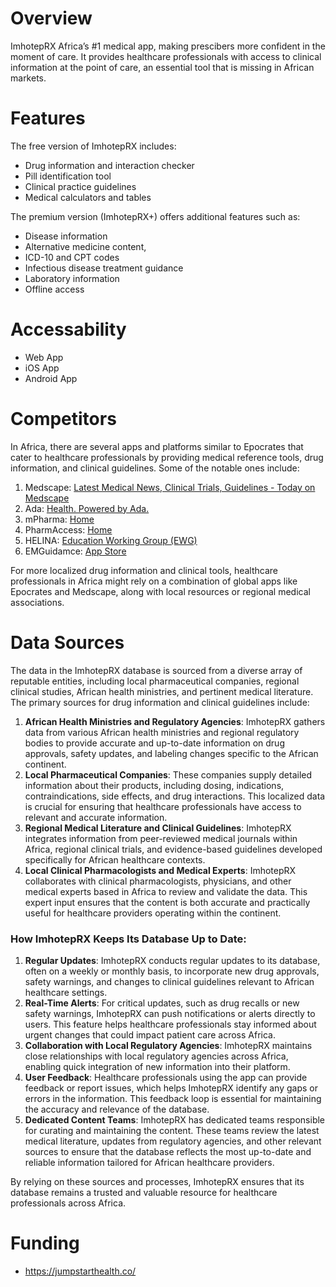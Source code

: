 # Overview

ImhotepRX Africa’s #1 medical app, making prescibers more confident in the moment of care. It provides healthcare professionals with access to clinical information at the point of care, an essential tool that is missing in African markets.

# Features

The free version of ImhotepRX includes:

- Drug information and interaction checker
- Pill identification tool
- Clinical practice guidelines
- Medical calculators and tables

The premium version (ImhotepRX+) offers additional features such as:

- Disease information
- Alternative medicine content,
- ICD-10 and CPT codes
- Infectious disease treatment guidance
- Laboratory information
- Offline access

# Accessability

- Web App
- iOS App
- Android App

# Competitors

In Africa, there are several apps and platforms similar to Epocrates that cater to healthcare professionals by providing medical reference tools, drug information, and clinical guidelines. Some of the notable ones include:

1. Medscape: [Latest Medical News, Clinical Trials, Guidelines - Today on Medscape](https://www.medscape.com/)
2. Ada: [Health. Powered by Ada.](https://ada.com/)
3. mPharma: [Home](https://mpharma.com/)
4. PharmAccess: [Home](https://www.google.com/url?sa=t&rct=j&q=&esrc=s&source=web&cd=&ved=2ahUKEwizkPyMr-6HAxV6kO4BHT7QJSwQFnoECCgQAQ&url=https://www.pharmaccess.org/&usg=AOvVaw31fUY4LFRz2JqLhxflIKZ0&opi=89978449)
5. HELINA: [Education Working Group (EWG)](https://helinanet.org/)
6. EMGuidamce: [App Store](https://apps.apple.com/za/app/emguidance-medicines-info/id789625087)

For more localized drug information and clinical tools, healthcare professionals in Africa might rely on a combination of global apps like Epocrates and Medscape, along with local resources or regional medical associations.

# Data Sources

The data in the ImhotepRX database is sourced from a diverse array of reputable entities, including local pharmaceutical companies, regional clinical studies, African health ministries, and pertinent medical literature. The primary sources for drug information and clinical guidelines include:

1. **African Health Ministries and Regulatory Agencies**: ImhotepRX gathers data from various African health ministries and regional regulatory bodies to provide accurate and up-to-date information on drug approvals, safety updates, and labeling changes specific to the African continent.
2. **Local Pharmaceutical Companies**: These companies supply detailed information about their products, including dosing, indications, contraindications, side effects, and drug interactions. This localized data is crucial for ensuring that healthcare professionals have access to relevant and accurate information.
3. **Regional Medical Literature and Clinical Guidelines**: ImhotepRX integrates information from peer-reviewed medical journals within Africa, regional clinical trials, and evidence-based guidelines developed specifically for African healthcare contexts.
4. **Local Clinical Pharmacologists and Medical Experts**: ImhotepRX collaborates with clinical pharmacologists, physicians, and other medical experts based in Africa to review and validate the data. This expert input ensures that the content is both accurate and practically useful for healthcare providers operating within the continent.

### How ImhotepRX Keeps Its Database Up to Date:

1. **Regular Updates**: ImhotepRX conducts regular updates to its database, often on a weekly or monthly basis, to incorporate new drug approvals, safety warnings, and changes to clinical guidelines relevant to African healthcare settings.
2. **Real-Time Alerts**: For critical updates, such as drug recalls or new safety warnings, ImhotepRX can push notifications or alerts directly to users. This feature helps healthcare professionals stay informed about urgent changes that could impact patient care across Africa.
3. **Collaboration with Local Regulatory Agencies**: ImhotepRX maintains close relationships with local regulatory agencies across Africa, enabling quick integration of new information into their platform.
4. **User Feedback**: Healthcare professionals using the app can provide feedback or report issues, which helps ImhotepRX identify any gaps or errors in the information. This feedback loop is essential for maintaining the accuracy and relevance of the database.
5. **Dedicated Content Teams**: ImhotepRX has dedicated teams responsible for curating and maintaining the content. These teams review the latest medical literature, updates from regulatory agencies, and other relevant sources to ensure that the database reflects the most up-to-date and reliable information tailored for African healthcare providers.

By relying on these sources and processes, ImhotepRX ensures that its database remains a trusted and valuable resource for healthcare professionals across Africa.

# Funding

- https://jumpstarthealth.co/
